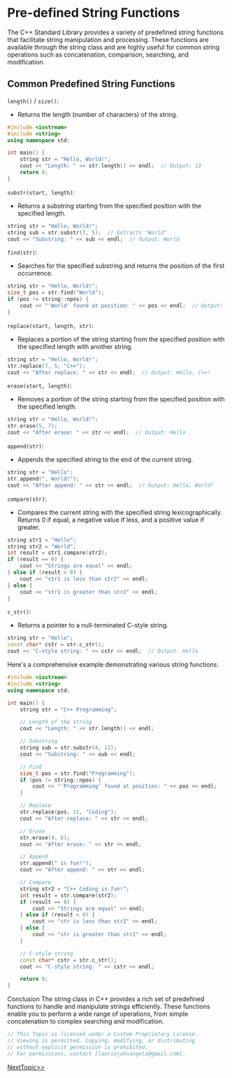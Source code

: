 # Pre-defined String Functions
The C++ Standard Library provides a variety of predefined string functions that facilitate string manipulation and processing. These functions are available through the string class and are highly useful for common string operations such as concatenation, comparison, searching, and modification.

## Common Predefined String Functions
`length()` / `size()`:
- Returns the length (number of characters) of the string.
```cpp
#include <iostream>
#include <string>
using namespace std;

int main() {
    string str = "Hello, World!";
    cout << "Length: " << str.length() << endl;  // Output: 13
    return 0;
}
```

`substr(start, length)`:
- Returns a substring starting from the specified position with the specified length.
```cpp
string str = "Hello, World!";
string sub = str.substr(7, 5);  // Extracts "World"
cout << "Substring: " << sub << endl;  // Output: World
```

`find(str)`:
- Searches for the specified substring and returns the position of the first occurrence.
```cpp
string str = "Hello, World!";
size_t pos = str.find("World");
if (pos != string::npos) {
    cout << "'World' found at position: " << pos << endl;  // Output: 'World' found at position: 7
}
```

`replace(start, length, str)`:
- Replaces a portion of the string starting from the specified position with the specified length with another string.
```cpp
string str = "Hello, World!";
str.replace(7, 5, "C++");
cout << "After replace: " << str << endl;  // Output: Hello, C++!
```

`erase(start, length)`:
- Removes a portion of the string starting from the specified position with the specified length.
```cpp
string str = "Hello, World!";
str.erase(5, 7);
cout << "After erase: " << str << endl;  // Output: Hello
```

`append(str)`:
- Appends the specified string to the end of the current string.
```cpp
string str = "Hello";
str.append(", World!");
cout << "After append: " << str << endl;  // Output: Hello, World!
```

`compare(str)`:
- Compares the current string with the specified string lexicographically. Returns 0 if equal, a negative value if less, and a positive value if greater.

```cpp
string str1 = "Hello";
string str2 = "World";
int result = str1.compare(str2);
if (result == 0) {
    cout << "Strings are equal" << endl;
} else if (result < 0) {
    cout << "str1 is less than str2" << endl;
} else {
    cout << "str1 is greater than str2" << endl;
}
```

`c_str()`:
- Returns a pointer to a null-terminated C-style string.
```cpp
string str = "Hello";
const char* cstr = str.c_str();
cout << "C-style string: " << cstr << endl;  // Output: Hello
```

Here's a comprehensive example demonstrating various string functions:
```cpp
#include <iostream>
#include <string>
using namespace std;

int main() {
    string str = "C++ Programming";

    // Length of the string
    cout << "Length: " << str.length() << endl;

    // Substring
    string sub = str.substr(4, 11);
    cout << "Substring: " << sub << endl;

    // Find
    size_t pos = str.find("Programming");
    if (pos != string::npos) {
        cout << "'Programming' found at position: " << pos << endl;
    }

    // Replace
    str.replace(pos, 11, "Coding");
    cout << "After replace: " << str << endl;

    // Erase
    str.erase(4, 6);
    cout << "After erase: " << str << endl;

    // Append
    str.append(" is fun!");
    cout << "After append: " << str << endl;

    // Compare
    string str2 = "C++ Coding is fun!";
    int result = str.compare(str2);
    if (result == 0) {
        cout << "Strings are equal" << endl;
    } else if (result < 0) {
        cout << "str is less than str2" << endl;
    } else {
        cout << "str is greater than str2" << endl;
    }

    // C-style string
    const char* cstr = str.c_str();
    cout << "C-style string: " << cstr << endl;

    return 0;
}
```

Conclusion
The string class in C++ provides a rich set of predefined functions to handle and manipulate strings efficiently. These functions enable you to perform a wide range of operations, from simple concatenation to complex searching and modification.

```cpp
// This Topic is licensed under a Custom Proprietary License.
// Viewing is permitted. Copying, modifying, or distributing
// without explicit permission is prohibited.
// For permissions, contact [lauriojohnangelo@gmail.com].
```

[NextTopic>>](./Topic03.md)
